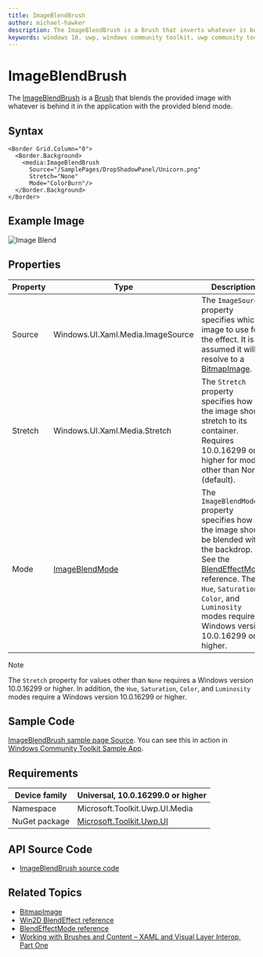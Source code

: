 ```yaml
---
title: ImageBlendBrush
author: michael-hawker
description: The ImageBlendBrush is a Brush that inverts whatever is behind it in the application.
keywords: windows 10, uwp, windows community toolkit, uwp community toolkit, uwp toolkit, brush, backdrop, image, blend
---
```


# ImageBlendBrush

The [ImageBlendBrush](https://docs.microsoft.com/dotnet/api/microsoft.toolkit.uwp.ui.media.imageblendbrush) is a [Brush](https://docs.microsoft.com/uwp/api/windows.ui.xaml.media.brush) that blends the provided image with whatever is behind it in the application with the provided blend mode.

## Syntax

```xaml
<Border Grid.Column="0">
  <Border.Background>
    <media:ImageBlendBrush 
      Source="/SamplePages/DropShadowPanel/Unicorn.png"
      Stretch="None"
      Mode="ColorBurn"/>
  </Border.Background>
</Border>
```

## Example Image

![Image Blend](../resources/images/Brushes/ImageBlend.jpg "Image Blend")

## Properties

| Property | Type | Description |
| -- | -- | -- |
| Source | Windows.UI.Xaml.Media.ImageSource | The `ImageSource` property specifies which image to use for the effect.  It is assumed it will resolve to a [BitmapImage](https://docs.microsoft.com/uwp/api/windows.ui.xaml.media.imaging.bitmapimage). |
| Stretch | Windows.UI.Xaml.Media.Stretch | The `Stretch` property specifies how the image should stretch to its container.  Requires 10.0.16299 or higher for modes other than None (default). |
| Mode | [ImageBlendMode](https://docs.microsoft.com/dotnet/api/microsoft.toolkit.uwp.ui.media.imageblendmode) | The `ImageBlendMode` property specifies how the image should be blended with the backdrop.  See the [BlendEffectMode](http://microsoft.github.io/Win2D/html/T_Microsoft_Graphics_Canvas_Effects_BlendEffectMode.htm) reference.  The `Hue`, `Saturation`, `Color`, and `Luminosity` modes require a Windows version 10.0.16299 or higher. |

> [!NOTE]
> The `Stretch` property for values other than `None` requires a Windows version 10.0.16299 or higher.
> In addition, the `Hue`, `Saturation`, `Color`, and `Luminosity` modes require a Windows version 10.0.16299 or higher.

## Sample Code

[ImageBlendBrush sample page Source](https://github.com/Microsoft/WindowsCommunityToolkit//tree/master/Microsoft.Toolkit.Uwp.SampleApp/SamplePages/ImageBlendBrush). You can see this in action in [Windows Community Toolkit Sample App](https://www.microsoft.com/store/apps/9NBLGGH4TLCQ).

## Requirements

| Device family | Universal, 10.0.16299.0 or higher |
| --- | --- |
| Namespace | Microsoft.Toolkit.Uwp.UI.Media |
| NuGet package | [Microsoft.Toolkit.Uwp.UI](https://www.nuget.org/packages/Microsoft.Toolkit.Uwp.UI/) |

## API Source Code

- [ImageBlendBrush source code](https://github.com/Microsoft/WindowsCommunityToolkit//blob/master/Microsoft.Toolkit.Uwp.UI/Media/ImageBlendBrush.cs)

## Related Topics

- [BitmapImage](https://docs.microsoft.com/uwp/api/windows.ui.xaml.media.imaging.bitmapimage)
- [Win2D BlendEffect reference](http://microsoft.github.io/Win2D/html/T_Microsoft_Graphics_Canvas_Effects_BlendEffect.htm)
- [BlendEffectMode reference](http://microsoft.github.io/Win2D/html/T_Microsoft_Graphics_Canvas_Effects_BlendEffectMode.htm)
- [Working with Brushes and Content – XAML and Visual Layer Interop, Part One](https://blogs.windows.com/buildingapps/2017/07/18/working-brushes-content-xaml-visual-layer-interop-part-one/#c57zf3bW4ylLlSvJ.97)

